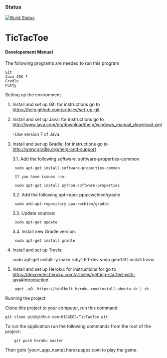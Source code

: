 ### Status
[![Build Status](https://travis-ci.org/HIGGEES/TicTacToe.svg)](https://travis-ci.org/HIGGEES/TicTacToe)

TicTacToe
=========
#### Developement Manual

The following programs are needed to run this program

	Git
	Java JDK 7
	Gradle
	Putty

Setting up the environment

1. Install and set up Git: for instructions go to https://help.github.com/articles/set-up-git

2. Install and set up Java: for instructions go to http://www.java.com/en/download/help/windows_manual_download.xml
	
	-Use version 7 of Java

3. Install and set up Gradle: for instructions go to http://www.gradle.org/help-and-support

	3.1. Add the following software: software-properties-common
	
		sudo apt-get install software-properties-common
		
		If you have issues run:
		
		sudo apt-get install python-software-properties

	3.2. Add the following apt-repo: ppa:cwchien/gradle
	
		sudo add-apt-repository ppa:cwchien/gradle

	3.3. Update sources:
	
		sudo apt-get update

	3.4. Install new Gradle version:
	
		sudo apt-get install gradle

4. Install and set up Travis:

	sudo apt-get install -y make ruby1.9.1-dev
	sudo gem1.9.1 install travis

5. Install and set up Heroku: for instructions for go to https://devcenter.heroku.com/articles/getting-started-with-java#introduction

		wget -qO- https://toolbelt.heroku.com/install-ubuntu.sh | sh



Running the project

Clone this project to your computer, run this command:

	git clone git@github.com:HIGGEES/TicTacToe.git

To run the application run the following commands from the root of the project:
        
        git push heroku master
        
Then goto [yourr_app_name].herokuapps.com to play the game.    
